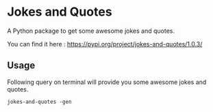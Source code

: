# Jokes and Quotes

A Python package to get some awesome jokes and quotes.

You can find it here : https://pypi.org/project/jokes-and-quotes/1.0.3/

## Usage

Following query on terminal will provide you some awesome jokes and quotes.

```
jokes-and-quotes -gen
```
